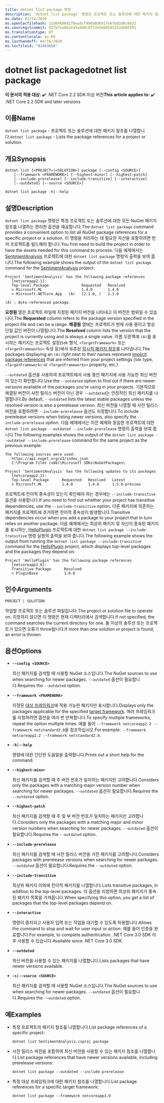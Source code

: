 ```yaml
---
title: dotnet list package 명령
description: ‘dotnet list package’ 명령은 프로젝트 또는 솔루션에 대한 패키지 참조를 나열하는 편리한 옵션을 제공합니다.
ms.date: 02/14/2020
ms.openlocfilehash: 12d64600d178ea8cf490a0d6917e67bd3d8c6d21
ms.sourcegitcommit: 927b7ea6b2ea5a440c8f23e3e66503152eb85591
ms.translationtype: HT
ms.contentlocale: ko-KR
ms.lasthandoff: 04/16/2020
ms.locfileid: "81463658"
---
```

# <a name="dotnet-list-package"></a><span data-ttu-id="acf38-103">dotnet list package</span><span class="sxs-lookup"><span data-stu-id="acf38-103">dotnet list package</span></span>

<span data-ttu-id="acf38-104">**이 문서의 적용 대상:**  ✔️ .NET Core 2.2 SDK 이상 버전</span><span class="sxs-lookup"><span data-stu-id="acf38-104">**This article applies to:** ✔️ .NET Core 2.2 SDK and later versions</span></span>

## <a name="name"></a><span data-ttu-id="acf38-105">이름</span><span class="sxs-lookup"><span data-stu-id="acf38-105">Name</span></span>

<span data-ttu-id="acf38-106">`dotnet list package` - 프로젝트 또는 솔루션에 대한 패키지 참조를 나열합니다.</span><span class="sxs-lookup"><span data-stu-id="acf38-106">`dotnet list package` - Lists the package references for a project or solution.</span></span>

## <a name="synopsis"></a><span data-ttu-id="acf38-107">개요</span><span class="sxs-lookup"><span data-stu-id="acf38-107">Synopsis</span></span>

```dotnetcli
dotnet list [<PROJECT>|<SOLUTION>] package [--config <SOURCE>]
    [--framework <FRAMEWORK>] [--highest-minor] [--highest-patch]
    [--include-prerelease] [--include-transitive] [--interactive]
    [--outdated] [--source <SOURCE>]

dotnet list package -h|--help
```

## <a name="description"></a><span data-ttu-id="acf38-108">설명</span><span class="sxs-lookup"><span data-stu-id="acf38-108">Description</span></span>

<span data-ttu-id="acf38-109">`dotnet list package` 명령은 특정 프로젝트 또는 솔루션에 대한 모든 NuGet 패키지 참조를 나열하는 편리한 옵션을 제공합니다.</span><span class="sxs-lookup"><span data-stu-id="acf38-109">The `dotnet list package` command provides a convenient option to list all NuGet package references for a specific project or a solution.</span></span> <span data-ttu-id="acf38-110">이 명령을 처리하는 데 필요한 자산을 포함하려면 먼저 프로젝트를 빌드해야 합니다.</span><span class="sxs-lookup"><span data-stu-id="acf38-110">You first need to build the project in order to have the assets needed for this command to process.</span></span> <span data-ttu-id="acf38-111">다음 예제에서는 [SentimentAnalysis](https://github.com/dotnet/samples/tree/master/machine-learning/tutorials/SentimentAnalysis) 프로젝트에 대한 `dotnet list package` 명령의 출력을 보여 줍니다.</span><span class="sxs-lookup"><span data-stu-id="acf38-111">The following example shows the output of the `dotnet list package` command for the [SentimentAnalysis](https://github.com/dotnet/samples/tree/master/machine-learning/tutorials/SentimentAnalysis) project:</span></span>

```output
Project 'SentimentAnalysis' has the following package references
   [netcoreapp2.1]:
   Top-level Package               Requested   Resolved
   > Microsoft.ML                  1.4.0       1.4.0
   > Microsoft.NETCore.App   (A)   [2.1.0, )   2.1.0

(A) : Auto-referenced package.
```

<span data-ttu-id="acf38-112">**요청됨** 열은 프로젝트 파일에 지정된 패키지 버전을 나타내고 이 버전은 범위일 수 있습니다.</span><span class="sxs-lookup"><span data-stu-id="acf38-112">The **Requested** column refers to the package version specified in the project file and can be a range.</span></span> <span data-ttu-id="acf38-113">**해결됨** 열에는 프로젝트가 현재 사용 중이고 항상 단일 값인 버전이 나열됩니다.</span><span class="sxs-lookup"><span data-stu-id="acf38-113">The **Resolved** column lists the version that the project is currently using and is always a single value.</span></span> <span data-ttu-id="acf38-114">이름 오른쪽에 `(A)`를 표시하는 패키지는 프로젝트 설정(`Sdk` 형식, `<TargetFramework>` 또는 `<TargetFrameworks>` 속성 등)에서 유추된 [암시적 패키지 참조](csproj.md#implicit-package-references)를 나타냅니다.</span><span class="sxs-lookup"><span data-stu-id="acf38-114">The packages displaying an `(A)` right next to their names represent [implicit package references](csproj.md#implicit-package-references) that are inferred from your project settings (`Sdk` type, `<TargetFramework>` or `<TargetFrameworks>` property, etc.)</span></span>

<span data-ttu-id="acf38-115">`--outdated` 옵션을 사용하여 프로젝트에서 사용 중인 패키지에 사용 가능한 최신 버전이 있는지 확인합니다.</span><span class="sxs-lookup"><span data-stu-id="acf38-115">Use the `--outdated` option to find out if there are newer versions available of the packages you're using in your projects.</span></span> <span data-ttu-id="acf38-116">기본적으로 해결된 버전이 사전 릴리스 버전이 아닌 경우 `--outdated`는 안정적인 최신 패키지를 나열합니다.</span><span class="sxs-lookup"><span data-stu-id="acf38-116">By default, `--outdated` lists the latest stable packages unless the resolved version is also a prerelease version.</span></span> <span data-ttu-id="acf38-117">최신 버전을 나열할 때 사전 릴리스 버전을 포함하려면 `--include-prerelease` 옵션도 지정합니다.</span><span class="sxs-lookup"><span data-stu-id="acf38-117">To include prerelease versions when listing newer versions, also specify the `--include-prerelease` option.</span></span> <span data-ttu-id="acf38-118">다음 예제에서는 이전 예제와 동일한 프로젝트에 대한 `dotnet list package --outdated --include-prerelease` 명령의 출력을 보여 줍니다.</span><span class="sxs-lookup"><span data-stu-id="acf38-118">The following examples shows the output of the `dotnet list package --outdated --include-prerelease` command for the same project as the previous example:</span></span>

```output
The following sources were used:
   https://api.nuget.org/v3/index.json
   C:\Program Files (x86)\Microsoft SDKs\NuGetPackages\

Project `SentimentAnalysis` has the following updates to its packages
   [netcoreapp2.1]:
   Top-level Package      Requested   Resolved   Latest
   > Microsoft.ML         1.4.0       1.4.0      1.5.0-preview
```

<span data-ttu-id="acf38-119">프로젝트에 전이적 종속성이 있는지 확인해야 하는 경우에는 `--include-transitive` 옵션을 사용합니다.</span><span class="sxs-lookup"><span data-stu-id="acf38-119">If you need to find out whether your project has transitive dependencies, use the `--include-transitive` option.</span></span> <span data-ttu-id="acf38-120">다른 패키지에 의존하는 패키지를 프로젝트에 추가하면 전이적 종속성이 발생합니다.</span><span class="sxs-lookup"><span data-stu-id="acf38-120">Transitive dependencies occur when you add a package to your project that in turn relies on another package.</span></span> <span data-ttu-id="acf38-121">다음 예제에서는 최상위 패키지 및 자신이 종속된 패키지를 표시하는, [HelloPlugin](https://github.com/dotnet/samples/tree/master/core/extensions/AppWithPlugin/HelloPlugin) 프로젝트에 대한 `dotnet list package --include-transitive` 명령 실행의 출력을 보여 줍니다.</span><span class="sxs-lookup"><span data-stu-id="acf38-121">The following example shows the output from running the `dotnet list package --include-transitive` command for the [HelloPlugin](https://github.com/dotnet/samples/tree/master/core/extensions/AppWithPlugin/HelloPlugin) project, which displays top-level packages and the packages they depend on:</span></span>

```output
Project 'HelloPlugin' has the following package references
   [netcoreapp3.0]:
   Transitive Package      Resolved
   > PluginBase            1.0.0
```

## <a name="arguments"></a><span data-ttu-id="acf38-122">인수</span><span class="sxs-lookup"><span data-stu-id="acf38-122">Arguments</span></span>

`PROJECT | SOLUTION`

<span data-ttu-id="acf38-123">작업할 프로젝트 또는 솔루션 파일입니다.</span><span class="sxs-lookup"><span data-stu-id="acf38-123">The project or solution file to operate on.</span></span> <span data-ttu-id="acf38-124">지정하지 않으면 이 명령은 현재 디렉터리에서 검색합니다.</span><span class="sxs-lookup"><span data-stu-id="acf38-124">If not specified, the command searches the current directory for one.</span></span> <span data-ttu-id="acf38-125">둘 이상의 솔루션 또는 프로젝트가 있으면 오류가 throw됩니다.</span><span class="sxs-lookup"><span data-stu-id="acf38-125">If more than one solution or project is found, an error is thrown.</span></span>

## <a name="options"></a><span data-ttu-id="acf38-126">옵션</span><span class="sxs-lookup"><span data-stu-id="acf38-126">Options</span></span>

- **`--config <SOURCE>`**

  <span data-ttu-id="acf38-127">최신 패키지를 검색할 때 사용할 NuGet 소스입니다.</span><span class="sxs-lookup"><span data-stu-id="acf38-127">The NuGet sources to use when searching for newer packages.</span></span> <span data-ttu-id="acf38-128">`--outdated` 옵션이 필요합니다.</span><span class="sxs-lookup"><span data-stu-id="acf38-128">Requires the `--outdated` option.</span></span>

- **`--framework <FRAMEWORK>`**

  <span data-ttu-id="acf38-129">지정된 [대상 프레임워크](../../standard/frameworks.md)에 적용 가능한 패키지만 표시합니다.</span><span class="sxs-lookup"><span data-stu-id="acf38-129">Displays only the packages applicable for the specified [target framework](../../standard/frameworks.md).</span></span> <span data-ttu-id="acf38-130">여러 프레임워크를 지정하려면 옵션을 여러 번 반복합니다.</span><span class="sxs-lookup"><span data-stu-id="acf38-130">To specify multiple frameworks, repeat the option multiple times.</span></span> <span data-ttu-id="acf38-131">예를 들어 `--framework netcoreapp2.2 --framework netstandard2.0`을 참조하십시오.</span><span class="sxs-lookup"><span data-stu-id="acf38-131">For example: `--framework netcoreapp2.2 --framework netstandard2.0`.</span></span>

- **`-h|--help`**

  <span data-ttu-id="acf38-132">명령에 대한 간단한 도움말을 출력합니다.</span><span class="sxs-lookup"><span data-stu-id="acf38-132">Prints out a short help for the command.</span></span>

- **`--highest-minor`**

  <span data-ttu-id="acf38-133">최신 패키지를 검색할 때 주 버전 번호가 일치하는 패키지만 고려합니다.</span><span class="sxs-lookup"><span data-stu-id="acf38-133">Considers only the packages with a matching major version number when searching for newer packages.</span></span> <span data-ttu-id="acf38-134">`--outdated` 옵션이 필요합니다.</span><span class="sxs-lookup"><span data-stu-id="acf38-134">Requires the `--outdated` option.</span></span>

- **`--highest-patch`**

  <span data-ttu-id="acf38-135">최신 패키지를 검색할 때 주 및 부 버전 번호가 일치하는 패키지만 고려합니다.</span><span class="sxs-lookup"><span data-stu-id="acf38-135">Considers only the packages with a matching major and minor version numbers when searching for newer packages.</span></span> <span data-ttu-id="acf38-136">`--outdated` 옵션이 필요합니다.</span><span class="sxs-lookup"><span data-stu-id="acf38-136">Requires the `--outdated` option.</span></span>

- **`--include-prerelease`**

  <span data-ttu-id="acf38-137">최신 패키지를 검색할 때 사전 릴리스 버전을 가진 패키지를 고려합니다.</span><span class="sxs-lookup"><span data-stu-id="acf38-137">Considers packages with prerelease versions when searching for newer packages.</span></span> <span data-ttu-id="acf38-138">`--outdated` 옵션이 필요합니다.</span><span class="sxs-lookup"><span data-stu-id="acf38-138">Requires the `--outdated` option.</span></span>

- **`--include-transitive`**

  <span data-ttu-id="acf38-139">최상위 패키지 이외에 전이적 패키지를 나열합니다.</span><span class="sxs-lookup"><span data-stu-id="acf38-139">Lists transitive packages, in addition to the top-level packages.</span></span> <span data-ttu-id="acf38-140">이 옵션을 지정하면 최상위 패키지가 종속된 패키지 목록을 가져옵니다.</span><span class="sxs-lookup"><span data-stu-id="acf38-140">When specifying this option, you get a list of packages that the top-level packages depend on.</span></span>

- **`--interactive`**

  <span data-ttu-id="acf38-141">명령이 중지되고 사용자 입력 또는 작업을 대기할 수 있도록 허용합니다.</span><span class="sxs-lookup"><span data-stu-id="acf38-141">Allows the command to stop and wait for user input or action.</span></span> <span data-ttu-id="acf38-142">예를 들어 인증을 완료합니다.</span><span class="sxs-lookup"><span data-stu-id="acf38-142">For example, to complete authentication.</span></span> <span data-ttu-id="acf38-143">.NET Core 3.0 SDK 이후 사용할 수 있습니다.</span><span class="sxs-lookup"><span data-stu-id="acf38-143">Available since .NET Core 3.0 SDK.</span></span>

- **`--outdated`**

  <span data-ttu-id="acf38-144">최신 버전을 사용할 수 있는 패키지를 나열합니다.</span><span class="sxs-lookup"><span data-stu-id="acf38-144">Lists packages that have newer versions available.</span></span>

- **`-s|--source <SOURCE>`**

  <span data-ttu-id="acf38-145">최신 패키지를 검색할 때 사용할 NuGet 소스입니다.</span><span class="sxs-lookup"><span data-stu-id="acf38-145">The NuGet sources to use when searching for newer packages.</span></span> <span data-ttu-id="acf38-146">`--outdated` 옵션이 필요합니다.</span><span class="sxs-lookup"><span data-stu-id="acf38-146">Requires the `--outdated` option.</span></span>

## <a name="examples"></a><span data-ttu-id="acf38-147">예</span><span class="sxs-lookup"><span data-stu-id="acf38-147">Examples</span></span>

- <span data-ttu-id="acf38-148">특정 프로젝트의 패키지 참조를 나열합니다.</span><span class="sxs-lookup"><span data-stu-id="acf38-148">List package references of a specific project:</span></span>

  ```dotnetcli
  dotnet list SentimentAnalysis.csproj package
  ```

- <span data-ttu-id="acf38-149">사전 릴리스 버전을 포함하여 최신 버전을 사용할 수 있는 패키지 참조를 나열합니다.</span><span class="sxs-lookup"><span data-stu-id="acf38-149">List package references that have newer versions available, including prerelease versions:</span></span>

  ```dotnetcli
  dotnet list package --outdated --include-prerelease
  ```

- <span data-ttu-id="acf38-150">특정 대상 프레임워크에 대한 패키지 참조를 나열합니다.</span><span class="sxs-lookup"><span data-stu-id="acf38-150">List package references for a specific target framework:</span></span>

  ```dotnetcli
  dotnet list package --framework netcoreapp3.0
  ```

